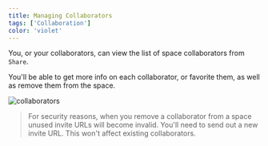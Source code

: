 ```yaml
---
title: Managing Collaborators
tags: ['Collaboration']
color: 'violet'
---
```


You, or your collaborators, can view the list of space collaborators from `Share`.

You'll be able to get more info on each collaborator, or favorite them, as well as remove them from the space.

![collaborators](https://files.kinopio.club/invite-collaborators.png)

> For security reasons, when you remove a collaborator from a space unused invite URLs will become invalid. You'll need to send out a new invite URL. This won't affect existing collaborators.